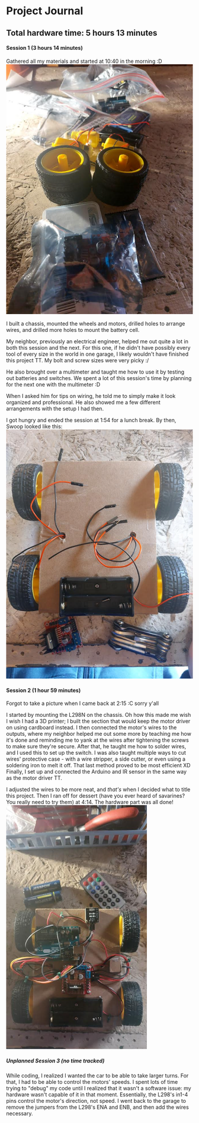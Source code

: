 # Project Journal
## Total hardware time: 5 hours 13 minutes
#### Session 1 (3 hours 14 minutes)
Gathered all my materials and started at 10:40 in the morning :D  
![alt text](images/image-1.png)  

I built a chassis, mounted the wheels and motors, drilled holes to arrange wires, and drilled more holes to mount the battery cell.  

My neighbor, previously an electrical engineer, helped me out quite a lot in both this session and the next. For this one, if he didn't have possibly every tool of every size in the world in one garage, I likely wouldn't have finished this project TT. My bolt and screw sizes were very picky :/  

He also brought over a multimeter and taught me how to use it by testing out batteries and switches. We spent a lot of this session's time by planning for the next one with the multimeter :D  

When I asked him for tips on wiring, he told me to simply make it look organized and professional. He also showed me a few different arrangements with the setup I had then.  

I got hungry and ended the session at 1:54 for a lunch break. By then, Swoop looked like this:  
![alt text](images/image-2.png)

#### Session 2 (1 hour 59 minutes)
Forgot to take a picture when I came back at 2:15 :C sorry y'all  

I started by mounting the L298N on the chassis. Oh how this made me wish I wish I had a 3D printer; I built the section that would keep the motor driver on using cardboard instead. I then connected the motor's wires to the outputs, where my neighbor helped me out some more by teaching me how it's done and reminding me to yank at the wires after tightening the screws to make sure they're secure. After that, he taught me how to solder wires, and I used this to set up the switch. I was also taught multiple ways to cut wires' protective case - with a wire stripper, a side cutter, or even using a soldering iron to melt it off. That last method proved to be most efficient XD Finally, I set up and connected the Arduino and IR sensor in the same way as the motor driver TT.

I adjusted the wires to be more neat, and *that's* when I decided what to title this project. Then I ran off for dessert (have you ever heard of savarines? You really need to try them) at 4:14. The hardware part was all done!  
![alt text](images/image-3.png)

##### Unplanned Session 3 (no time tracked)
While coding, I realized I wanted the car to be able to take larger turns. For that, I had to be able to control the motors' speeds. I spent lots of time trying to "debug" my code until I realized that it wasn't a software issue: my hardware wasn't capable of it in that moment. Essentially, the L298's in1-4 pins control the motor's direction, not speed. I went back to the garage to remove the jumpers from the L298's ENA and ENB, and then add the wires necessary.